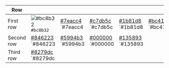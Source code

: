 | Row        |         |         |         |         |         |         |         |         |         |
|------------|---------|---------|---------|---------|---------|---------|---------|---------|---------|
| First row  | ![#bc8b32](https://placehold.it/15/bc8b321/000000?text=+) `#bc8b32` | [#7eacc4](https://placehold.it/15/7eacc4/000000?text=+) `#7eacc4 | [#c7db5c](https://placehold.it/15/c7db5c/000000?text=+) `#c7db5c | [#1b81d8](https://placehold.it/15/1b81d8/000000?text=+) `#1b81d8 | [#bc4132](https://placehold.it/15/bc4132/000000?text=+) `#bc4132 | [#2b0055](https://placehold.it/15/2b0055/000000?text=+) `#2b0055 | [#120055](https://placehold.it/15/120055/000000?text=+) `#120055 | [#eddede](https://placehold.it/15/eddede/000000?text=+) `#eddede | [#496e87](https://placehold.it/15/496e87/000000?text=+) `#496e87 |
| Second row | [#846223](https://placehold.it/15/846223/000000?text=+) `#846223 | [#5994b3](https://placehold.it/15/5994b3/000000?text=+) `#5994b3 | [#000000](https://placehold.it/15/000000/000000?text=+) `#000000 | [#135893](https://placehold.it/15/135893/000000?text=+) `#135893 |         |         |         |         |         |
| Third row  | [#8279dc](https://placehold.it/15/8279dc/000000?text=+) `#8279dc |         |         |         |         |         |         |         |         |
